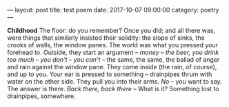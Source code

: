—
layout: post
title:  test poem
date:   2017-10-07 09:00:00
category: poetry
—

**Childhood**
The floor: do you remember? Once you did;
and all there was, were things that similarly
insisted their solidity: the slope
of sinks, the crooks of walls, the window panes.
The world was what you pressed your forehead to.
Outside, they start an argument – _money_ –
_the beer, you drink too much_ – _you don’t_ – _you_ _can’t_ –
the same, the same, the ballad of anger
and rain against the window pane. They come
inside (the rain, of course), and up to you.
Your ear is pressed to something – drainpipes thrum
with water on the other side. They pull
you into their arms. _No_ – you want to say.
The answer is there. _Back there, back there_ –
What is it? Something lost to drainpipes, somewhere.